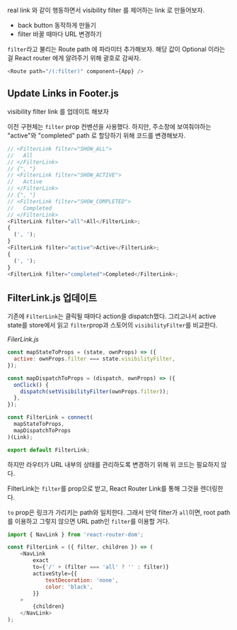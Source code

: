 # <Link>

real link 와 같이 행동하면서 visibility filter 를 제어하는 link 로 만들어보자.

- back button 동작하게 만들기
- filter 바꿀 때마다 URL 변경하기

`filter`라고 불리는 Route path 에 파라미터 추가해보자. 해당 값이 Optional 이라는 걸 React router 에게 알려주기 위해 괄호로 감싸자.

```javascript
<Route path="/(:filter)" component={App} />
```

## Update Links in Footer.js

visibility filter link 를 업데이트 해보자

이전 구현체는 `filter` prop 컨벤션을 사용했다. 하지만, 주소창에 보여줘야하는 "active"와 "completed" path 로 할당하기 위해 코드를 변경해보자.

```javascript
// <FilterLink filter="SHOW_ALL">
//   All
// </FilterLink>
// {", "}
// <FilterLink filter="SHOW_ACTIVE">
//   Active
// </FilterLink>
// {", "}
// <FilterLink filter="SHOW_COMPLETED">
//   Completed
// </FilterLink>
<FilterLink filter="all">All</FilterLink>;
{
  (', ');
}
<FilterLink filter="active">Active</FilterLink>;
{
  (', ');
}
<FilterLink filter="completed">Completed</FilterLink>;
```

## FilterLink.js 업데이트

기존에 `FilterLink`는 클릭될 때마다 action을 dispatch했다. 그리고나서 active state를 store에서 읽고 `filter`prop과 스토어의 `visibilityFilter`를 비교한다.

*FilerLink.js*
```javascript
const mapStateToProps = (state, ownProps) => ({
  active: ownProps.filter === state.visibilityFilter,
});

const mapDispatchToProps = (dispatch, ownProps) => ({
  onClick() {
    dispatch(setVisibilityFilter(ownProps.filter));
  },
});

const FilterLink = connect(
  mapStateToProps,
  mapDispatchToProps
)(Link);

export default FilterLink;
```

하지만 라우터가 URL 내부의 상태를 관리하도록 변경하기 위해 위 코드는 필요하지 않다.

FilterLink는 `filter`를 prop으로 받고, React Router Link를 통해 그것을 렌더링한다.

`to` prop은 링크가 가리키는 path와 일치한다. 그래서 만약 filter가 `all`이면, root path를 이용하고 그렇지 않으면 URL path인 `filter`를 이용할 거다.

```javascript
import { NavLink } from 'react-router-dom';

const FilterLink = ({ filter, children }) => (
    <NavLink
        exact
        to={'/' + (filter === 'all' ? '' : filter)}
        activeStyle={{
            textDecoration: 'none',
            color: 'black',
        }}
    >
        {children}
    </NavLink>
);
```